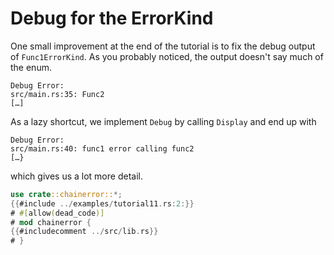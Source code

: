 # Debug for the ErrorKind

One small improvement at the end of the tutorial is to fix the debug output of
`Func1ErrorKind`. As you probably noticed, the output doesn't say much of the enum.

~~~
Debug Error:
src/main.rs:35: Func2
[…]
~~~

As a lazy shortcut, we implement `Debug` by calling `Display` and end up with

~~~
Debug Error:
src/main.rs:40: func1 error calling func2
[…}
~~~

which gives us a lot more detail.

~~~rust
use crate::chainerror::*;
{{#include ../examples/tutorial11.rs:2:}}
# #[allow(dead_code)]
# mod chainerror {
{{#includecomment ../src/lib.rs}}
# }
~~~